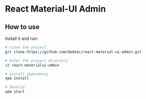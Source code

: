 # React Material-UI Admin

## How to use

Install it and run:

```sh
# clone the project
git clone https://github.com/dedzec/react-material-ui-admin.git

# enter the project directory
cd react-materialui-admin

# install dependency
npm install

# develop
npm start
```
